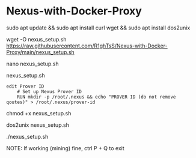 # Nexus-with-Docker-Proxy

sudo apt update && sudo apt install curl wget && sudo apt install dos2unix

wget -O nexus_setup.sh https://raw.githubusercontent.com/R1ghTsS/Nexus-with-Docker-Proxy/main/nexus_setup.sh

nano nexus_setup.sh

nexus_setup.sh

	edit Prover ID
		# Set up Nexus Prover ID
		RUN mkdir -p /root/.nexus && echo "PROVER ID (do not remove qoutes)" > /root/.nexus/prover-id

chmod +x nexus_setup.sh

dos2unix nexus_setup.sh

./nexus_setup.sh

NOTE: If working (mining) fine, ctrl P + Q to exit
